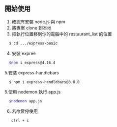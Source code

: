 ## 開始使用

1. 確認有安裝 node.js 與 npm
2. 將專案 clone 到本地
3. 把執行位置移到你的電腦中的 restaurant_list 的位置

 ```bash
   $ cd .../express-basic
 ```

4. 安裝 expree

```bash
  $npm i express@4.16.4
```
5.安裝 express-handlebars
 
```bash
  $ npm i express-handlebars@3.0.0
```
5.使用 nodemon 執行 app.js
 
```bash
  $nodemon app.js
```

6. 若欲暫停使用

```bash
   ctrl + c
```
